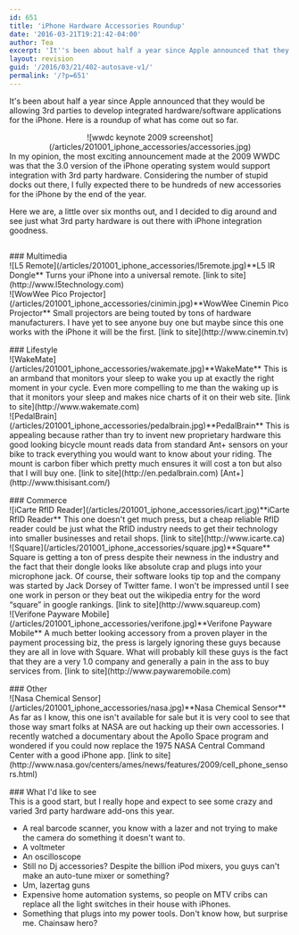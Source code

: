 ```yaml
---
id: 651
title: 'iPhone Hardware Accessories Roundup'
date: '2016-03-21T19:21:42-04:00'
author: Tea
excerpt: 'It''s been about half a year since Apple announced that they would be allowing 3rd parties to develop integrated hardware/software applications for the iPhone.  Here is a roundup of what has come out so far.'
layout: revision
guid: '/2016/03/21/402-autosave-v1/'
permalink: '/?p=651'
---
```


It's been about half a year since Apple announced that they would be allowing 3rd parties to develop integrated hardware/software applications for the iPhone. Here is a roundup of what has come out so far.

<div style="text-align:center">![wwdc keynote 2009 screenshot](/articles/201001_iphone_accessories/accessories.jpg)</div>In my opinion, the most exciting announcement made at the 2009 WWDC was that the 3.0 version of the iPhone operating system would support integration with 3rd party hardware. Considering the number of stupid docks out there, I fully expected there to be hundreds of new accessories for the iPhone by the end of the year.

Here we are, a little over six months out, and I decided to dig around and see just what 3rd party hardware is out there with iPhone integration goodness.

<div style="clear:both; padding-top: 15px;">### Multimedia

</div><div>![L5 Remote](/articles/201001_iphone_accessories/l5remote.jpg)**L5 IR Dongle**  
Turns your iPhone into a universal remote.  
[link to site](http://www.l5technology.com)</div><div style="clear:both">![WowWee Pico Projector](/articles/201001_iphone_accessories/cinimin.jpg)**WowWee Cinemin Pico Projector**  
Small projectors are being touted by tons of hardware manufacturers. I have yet to see anyone buy one but maybe since this one works with the iPhone it will be the first.  
[link to site](http://www.cinemin.tv)</div><div style="clear:both; padding-top: 15px;">### Lifestyle

</div><div style="clear:both">![WakeMate](/articles/201001_iphone_accessories/wakemate.jpg)**WakeMate**  
This is an armband that monitors your sleep to wake you up at exactly the right moment in your cycle. Even more compelling to me than the waking up is that it monitors your sleep and makes nice charts of it on their web site.  
[link to site](http://www.wakemate.com)</div><div style="clear:both">![PedalBrain](/articles/201001_iphone_accessories/pedalbrain.jpg)**PedalBrain**  
This is appealing because rather than try to invent new proprietary hardware this good looking bicycle mount reads data from standard Ant+ sensors on your bike to track everything you would want to know about your riding. The mount is carbon fiber which pretty much ensures it will cost a ton but also that I will buy one.  
[link to site](http://en.pedalbrain.com)  
[Ant+](http://www.thisisant.com/)</div><div style="clear:both; padding-top: 15px;">### Commerce

</div><div style="clear:both">![iCarte RfID Reader](/articles/201001_iphone_accessories/icart.jpg)**iCarte RfID Reader**  
This one doesn't get much press, but a cheap reliable RfID reader could be just what the RfID industry needs to get their technology into smaller businesses and retail shops.  
[link to site](http://www.icarte.ca)</div><div style="clear:both">![Square](/articles/201001_iphone_accessories/square.jpg)**Square**  
Square is getting a ton of press despite their newness in the industry and the fact that their dongle looks like absolute crap and plugs into your microphone jack. Of course, their software looks tip top and the company was started by Jack Dorsey of Twitter fame. I won't be impressed until I see one work in person or they beat out the wikipedia entry for the word “square” in google rankings.  
[link to site](http://www.squareup.com)</div><div style="clear:both">![Verifone Payware Mobile](/articles/201001_iphone_accessories/verifone.jpg)**Verifone Payware Mobile**  
A much better looking accessory from a proven player in the payment processing biz, the press is largely ignoring these guys because they are all in love with Square. What will probably kill these guys is the fact that they are a very 1.0 company and generally a pain in the ass to buy services from.  
[link to site](http://www.paywaremobile.com)</div><div style="clear:both; padding-top: 15px;">### Other

</div><div style="clear:both">![Nasa Chemical Sensor](/articles/201001_iphone_accessories/nasa.jpg)**Nasa Chemical Sensor**  
As far as I know, this one isn't available for sale but it is very cool to see that those way smart folks at NASA are out hacking up their own accessories. I recently watched a documentary about the Apollo Space program and wondered if you could now replace the 1975 NASA Central Command Center with a good iPhone app.  
[link to site](http://www.nasa.gov/centers/ames/news/features/2009/cell_phone_sensors.html)</div><div style="clear:both; padding-top: 15px;">### What I'd like to see

</div>This is a good start, but I really hope and expect to see some crazy and varied 3rd party hardware add-ons this year.

- A real barcode scanner, you know with a lazer and not trying to make the camera do something it doesn't want to.
- A voltmeter
- An oscilloscope
- Still no Dj accessories? Despite the billion iPod mixers, you guys can't make an auto-tune mixer or something?
- Um, lazertag guns
- Expensive home automation systems, so people on MTV cribs can replace all the light switches in their house with iPhones.
- Something that plugs into my power tools. Don't know how, but surprise me. Chainsaw hero?